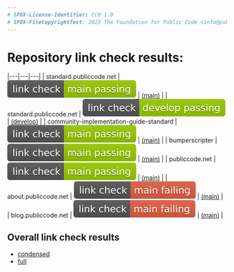```yaml
---
# SPDX-License-Identifier: CC0-1.0
# SPDX-FileCopyrightText: 2023 The Foundation for Public Code <info@publiccode.net>
---
```


# Repository link check results:

|---|---|---|
| standard.publiccode.net | [![standard badge](badges/standard.publiccode.net.svg)](standard.publiccode.net-url-check-look.json) | [(main)](https://github.com/publiccodenet/standard/tree/main) |
| standard.publiccode.net | [![standard badge](badges/standard.publiccode.net-develop.svg)](standard.publiccode.net-develop-url-check-look.json) | [(develop)](https://github.com/publiccodenet/standard/tree/develop) |
| community-implementation-guide-standard | [![standard badge](badges/community-implementation-guide-standard.svg)](community-implementation-guide-standard-url-check-look.json) | [(main)](https://github.com/publiccodenet/community-implementation-guide-standard/tree/main) |
| bumperscripter | [![bumperscripter badge](badges/bumperscripter.svg)](bumperscripter-url-check-look.json) | [(main)](https://github.com/publiccodenet/bumperscripter/tree/main) |
| publiccode.net | [![publiccode.net badge](badges/publiccode.net.svg)](publiccode.net-url-check-look.json) | [(main)](https://github.com/publiccodenet/publiccode.net/tree/main) |
| about.publiccode.net | [![about badge](badges/about.publiccode.net.svg)](about.publiccode.net-url-check-look.json) | [(main)](https://github.com/publiccodenet/about/tree/main) |
| blog.publiccode.net | [![blog badge](badges/blog.publiccode.net.svg)](blog.publiccode.net-url-check-look.json) | [(main)](https://github.com/publiccodenet/blog/tree/main) |

## Overall link check results

* [condensed](url-check-fails.json)
* [full](url-check-results.json)
